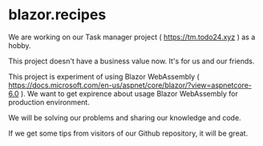 # blazor.recipes

We are working on our Task manager project ( https://tm.todo24.xyz ) as a hobby.

This project doesn't have a business value now. It's for us and our friends.

This project is experiment of using Blazor WebAssembly ( https://docs.microsoft.com/en-us/aspnet/core/blazor/?view=aspnetcore-6.0 ).
We want to get expirence about usage Blazor WebAssembly for production environment.

We will be solving our problems and sharing our knowledge and code.

If we get some tips from visitors of our Github repository, it will be great.
